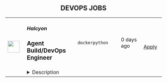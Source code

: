 <div align="center"><h2>DEVOPS JOBS</h2></div><table><tr>
                <td width="100" height="100" rowspan="2">
                    <img src="https://t0.gstatic.com/faviconV2?client=SOCIAL&type=FAVICON&fallback_opts=TYPE,SIZE,URL&url=http://halcyon.ai&size=128" width="38px" height="auto">
                </td>
                <td width="300">
                    <h5>Halcyon</h5>
                    <h3>Agent Build/DevOps Engineer</h3>
                </td>
                <td width="300">
                    <code>docker</code><code>python</code>
                </td>
                <td width="200">
                <text>0 days ago</text>
                </td>
                <td width="100" rowspan="2">
                <a href="https://www.realworkfromanywhere.com/jobs/agent-build-devops-engineer-halcyon-7284" align="right" target="_blank">Apply</a>
                </td>
            </tr>
            <tr>
                <td colspan="3">
                <details><summary>Description</summary>
                &lt;div class=&quot;content-intro&quot;&gt;&lt;p&gt;&lt;strong data-stringify-type=&quot;bold&quot;&gt;What we do:&lt;/strong&gt;&lt;br&gt;Halcyon is the industry’s first dedicated, adaptive security platform that combines multiple proprietary advanced prevention engines along with AI models focused specifically on stopping ransomware.&lt;/p&gt;
&lt;p&gt;&lt;strong data-stringify-type=&quot;bold&quot;&gt;Who we are:&lt;/strong&gt;&lt;br&gt;Halcyon was formed in 2021 by a team of cyber industry veterans after battling the scourge of ransomware (and advanced threats) for years at some of the largest global security vendors. Comprised of leaders from Cylance (now Blackberry), Accuvant (now Optiv), Fireye and ISS X-Force (now IBM), Halcyon is focused on building products and solutions for mid-market and enterprise customers.&lt;/p&gt;
&lt;p&gt;As a remote-native, completely distributed global team, we recognize great talent can exist anywhere. We invite you to apply to a job you’re interested in and we&#39;ll work a plan to meet your needs.&lt;/p&gt;&lt;/div&gt;&lt;h4 id=&quot;The-Role:&quot; data-renderer-start-pos=&quot;1&quot;&gt;The Role:&lt;/h4&gt;
&lt;p&gt;&lt;strong data-renderer-mark=&quot;true&quot;&gt; &lt;/strong&gt;Halcyon’s goal is to deliver an anti-ransomware solution that breaks new ground in what a security product can achieve. In line with this vision, we are seeking an experienced &lt;strong&gt;Agent Build/DevOps Engineer &lt;/strong&gt;to develop and manage automation surrounding the development, building, and deployment of endpoint software. By streamlining build and deployment workflows, this role directly supports the delivery of endpoint protection capabilities to defend customers from ransomware threats.&lt;/p&gt;
&lt;h4 id=&quot;Responsibilities:&quot; data-renderer-start-pos=&quot;561&quot;&gt;Responsibilities:&lt;/h4&gt;
&lt;ul class=&quot;ak-ul&quot; data-indent-level=&quot;1&quot;&gt;
&lt;li&gt;
&lt;p data-renderer-start-pos=&quot;506&quot;&gt;Ensure that CI/CD systems maintain high availability and reliability&lt;/p&gt;
&lt;/li&gt;
&lt;li&gt;
&lt;p data-renderer-start-pos=&quot;578&quot;&gt;Maintain existing CI/CD build jobs and troubleshoot failures across various platforms&lt;/p&gt;
&lt;/li&gt;
&lt;li&gt;
&lt;p data-renderer-start-pos=&quot;667&quot;&gt;Create new CI/CD jobs to support builds, deployments, and internal tooling for endpoint software&lt;/p&gt;
&lt;/li&gt;
&lt;li&gt;
&lt;p data-renderer-start-pos=&quot;767&quot;&gt;Improve automation workflows for building, testing, and deploying software across Windows, Linux, and macOS&lt;/p&gt;
&lt;/li&gt;
&lt;/ul&gt;
&lt;h4 id=&quot;Skills-and-Qualifications:&quot; data-renderer-start-pos=&quot;1341&quot;&gt;Skills and Qualifications:&lt;/h4&gt;
&lt;ul class=&quot;ak-ul&quot; data-indent-level=&quot;1&quot;&gt;
&lt;li&gt;5+ years of experience in build/release engineering, DevOps, or related software engineering roles focused on CI/CD and automation&lt;/li&gt;
&lt;li&gt;High-level proficiency in&amp;nbsp;Python, with proven experience building complex automation, CI/CD tooling, and system integration scripts&lt;/li&gt;
&lt;li&gt;Proficiency in Groovy and Bash scripting languages&lt;/li&gt;
&lt;li&gt;Experienced in creating and maintaining Jenkins declarative pipeline scripts&lt;/li&gt;
&lt;li&gt;Skilled in GitHub repository creation, configuration, and administration&lt;/li&gt;
&lt;li&gt;Comfortable working across Windows, Linux, and macOS, including executing equivalent tasks across platforms&lt;/li&gt;
&lt;li&gt;Knowledgeable in Windows Batch and PowerShell scripting&lt;/li&gt;
&lt;li&gt;Experienced with virtual machine environments, particularly VMware vSphere/vCenter&lt;/li&gt;
&lt;li&gt;Proficient in Docker, including writing and maintaining Dockerfiles and managing containers&lt;/li&gt;
&lt;li&gt;Familiar with JFrog Artifactory for artifact storage and management&lt;/li&gt;
&lt;li&gt;Familiar with Atlassian Jira and Confluence for task tracking and documentation&lt;/li&gt;
&lt;li&gt;&lt;strong&gt;Bonus:&lt;/strong&gt; Familiarity with Windows HLK/WHQL processes, including driver signing and automated test workflows&lt;/li&gt;
&lt;/ul&gt;
&lt;h4 id=&quot;Benefits:&quot; data-renderer-start-pos=&quot;1932&quot;&gt;&lt;strong data-renderer-mark=&quot;true&quot;&gt;Benefits:&lt;/strong&gt;&lt;/h4&gt;
&lt;p data-renderer-start-pos=&quot;1943&quot;&gt;Halcyon offers the following benefits to eligible employees:&lt;/p&gt;
&lt;ul class=&quot;ak-ul&quot; data-indent-level=&quot;1&quot;&gt;
&lt;li&gt;
&lt;p data-renderer-start-pos=&quot;2007&quot;&gt;Comprehensive healthcare (medical, dental, and vision) with premiums paid in full for employees and dependents.&lt;/p&gt;
&lt;/li&gt;
&lt;li&gt;
&lt;p data-renderer-start-pos=&quot;2122&quot;&gt;401k plan with a generous employer contribution.&lt;/p&gt;
&lt;/li&gt;
&lt;li&gt;
&lt;p data-renderer-start-pos=&quot;2174&quot;&gt;Short and long-term disability coverage, basic life and &lt;span data-highlighted=&quot;true&quot; data-vc=&quot;highlighted-text&quot;&gt;&lt;span class=&quot;_kqswh2mm&quot;&gt;&lt;span class=&quot;_5pioz8co _189eyh40 _1il9buyh _19lcevot _d0altlke&quot; data-testid=&quot;definition-highlighter&quot;&gt;AD&amp;amp;D&lt;/span&gt;&lt;/span&gt;&lt;/span&gt; insurance plans.&lt;/p&gt;
&lt;/li&gt;
&lt;li&gt;
&lt;p data-renderer-start-pos=&quot;2255&quot;&gt;Medical and dependent care &lt;span data-highlighted=&quot;true&quot; data-vc=&quot;highlighted-text&quot;&gt;&lt;span class=&quot;_kqswh2mm&quot;&gt;&lt;span class=&quot;_5pioz8co _189eyh40 _1il9buyh _19lcevot _d0altlke&quot; data-testid=&quot;definition-highlighter&quot;&gt;FSA&lt;/span&gt;&lt;/span&gt;&lt;/span&gt; options.&lt;/p&gt;
&lt;/li&gt;
&lt;li&gt;
&lt;p data-renderer-start-pos=&quot;2298&quot;&gt;Flexible &lt;span data-highlighted=&quot;true&quot; data-vc=&quot;highlighted-text&quot;&gt;&lt;span class=&quot;_kqswh2mm&quot;&gt;&lt;span class=&quot;_5pioz8co _189eyh40 _1il9buyh _19lcevot _d0altlke&quot; data-testid=&quot;definition-highlighter&quot;&gt;PTO&lt;/span&gt;&lt;/span&gt;&lt;/span&gt; policy.&lt;/p&gt;
&lt;/li&gt;
&lt;li&gt;
&lt;p data-renderer-start-pos=&quot;2322&quot;&gt;Parental leave.&lt;/p&gt;
&lt;/li&gt;
&lt;li&gt;
&lt;p data-renderer-start-pos=&quot;2341&quot;&gt;Generous equity offering.&lt;/p&gt;
&lt;/li&gt;
&lt;/ul&gt;
&lt;p data-renderer-start-pos=&quot;2370&quot;&gt;The Company reserves the right to modify or change these benefits programs at any time, with or without notice.​&lt;/p&gt;
&lt;p data-renderer-start-pos=&quot;2484&quot;&gt;&lt;strong data-renderer-mark=&quot;true&quot;&gt;Base Salary Range&lt;/strong&gt;: $150,000 - $180,000&lt;/p&gt;
&lt;p data-renderer-start-pos=&quot;2529&quot;&gt;&lt;strong data-renderer-mark=&quot;true&quot;&gt;Bonus Range: &lt;/strong&gt;10%&lt;/p&gt;&lt;div class=&quot;content-conclusion&quot;&gt;&lt;p&gt;In accordance with applicable state and federal laws, the range provided is Halcyon’s reasonable estimate of the base compensation for this role. The actual amount may differ based on non-discriminatory factors such as experience, knowledge, skills, abilities, and location. Base pay is one part of the total package that is provided to compensate and recognize employees for their work, and this role may be eligible for additional discretionary bonuses/incentives, and equity in the Company.&lt;/p&gt;
&lt;p&gt;&lt;strong&gt;We understand it takes a diverse team of highly intelligent, passionate, curious, and creative people to develop the exceptional product we are building. Our dynamic team has incredible perspectives to share, just as we know you do, and we take great pride in being an equal opportunity employer.&lt;/strong&gt;&lt;/p&gt;&lt;/div&gt;
                </details>
                </td>
            </tr></table>